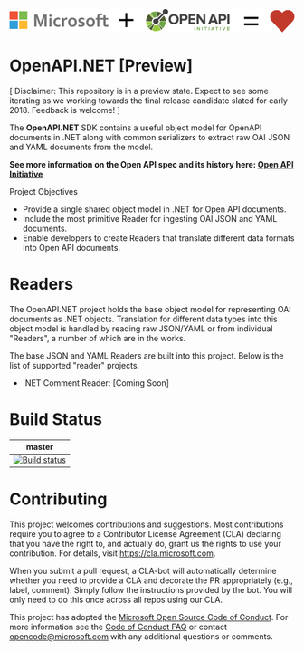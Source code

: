 ![Category overview screenshot](docs/images/oainet.png "Microsoft + OpenAPI = Love")

# OpenAPI.NET [Preview]
[ Disclaimer: This repository is in a preview state. Expect to see some iterating as we working towards the final release candidate slated for early 2018. Feedback is welcome! ]

The **OpenAPI.NET** SDK contains a useful object model for OpenAPI documents in .NET along with common serializers to extract raw OAI JSON and YAML documents from the model.

**See more information on the Open API spec and its history here: <a href="https://www.openapis.org">Open API Initiative</a>**

Project Objectives 

- Provide a single shared object model in .NET for Open API documents.
- Include the most primitive Reader for ingesting OAI JSON and YAML documents.
- Enable developers to create Readers that translate different data formats into Open API documents. 

# Readers
The OpenAPI.NET project holds the base object model for representing OAI documents as .NET objects. Translation for different data types into this object model is handled by reading raw JSON/YAML or from individual "Readers", a number of which are in the works.

The base JSON and YAML Readers are built into this project. Below is the list of supported "reader" projects.

- .NET Comment Reader: [Coming Soon]

# Build Status

|**master**|
|--|
|[![Build status](https://ci.appveyor.com/api/projects/status/97973kjj8u7t9i5u/branch/master?svg=true)](https://ci.appveyor.com/project/MicrosoftOpenAPINETAdmin/openapi-net/branch/master)|

# Contributing

This project welcomes contributions and suggestions.  Most contributions require you to agree to a
Contributor License Agreement (CLA) declaring that you have the right to, and actually do, grant us
the rights to use your contribution. For details, visit https://cla.microsoft.com.

When you submit a pull request, a CLA-bot will automatically determine whether you need to provide
a CLA and decorate the PR appropriately (e.g., label, comment). Simply follow the instructions
provided by the bot. You will only need to do this once across all repos using our CLA.

This project has adopted the [Microsoft Open Source Code of Conduct](https://opensource.microsoft.com/codeofconduct/).
For more information see the [Code of Conduct FAQ](https://opensource.microsoft.com/codeofconduct/faq/) or
contact [opencode@microsoft.com](mailto:opencode@microsoft.com) with any additional questions or comments.
